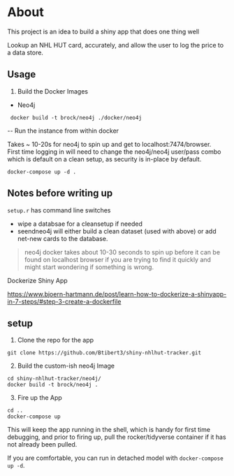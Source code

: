 # About

This project is an idea to build a shiny app that does one thing well

Lookup an NHL HUT card, accurately, and allow the user to log the price to a
data store.


## Usage

1.  Build the Docker Images

- Neo4j

```
 docker build -t brock/neo4j ./docker/neo4j
```

-- Run the instance from within docker

Takes ~ 10-20s for neo4j to spin up and get to localhost:7474/browser.  
First time logging in will need to change the neo4j/neo4j user/pass combo which is default on a clean setup, as security is in-place by default.

```
docker-compose up -d .
```

## Notes before writing up

`setup.r` has command line switches

- wipe a databsae for a cleansetup if needed
- seendneo4j will either build a clean dataset (used with above) or add net-new cards to the database.

> neo4j docker takes about 10-30 seconds to spin up before it can be found on localhost browser if you are trying to find it quickly and might start wondering if something is wrong.


Dockerize Shiny App

https://www.bjoern-hartmann.de/post/learn-how-to-dockerize-a-shinyapp-in-7-steps/#step-3-create-a-dockerfile



## setup

1.  Clone the repo for the app

```
git clone https://github.com/Btibert3/shiny-nhlhut-tracker.git
```

2.  Build the custom-ish neo4j Image

```
cd shiny-nhlhut-tracker/neo4j/
docker build -t brock/neo4j .
```

3.  Fire up the App

```
cd ..
docker-compose up
```

This will keep the app running in the shell, which is handy for first time debugging, and prior to firing up, pull the rocker/tidyverse container if it has not already been pulled.  

If you are comfortable, you can run in detached model with `docker-compose up -d`.
